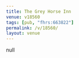 ```yaml
---
title: The Grey Horse Inn
venue: v18560
tags: [pub, "fhrs:663822"]
permalink: /v/18560/
layout: venue
---
```

null